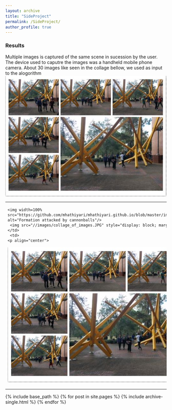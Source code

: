 ```yaml
---
layout: archive
title: "SideProject"
permalink: /SideProject/
author_profile: true
---
```

### Results
Multiple images is captured of the same scene in sucession by the user. The device used to caputre the images was a handheld mobile phone camera. About 30 images like seen in the collage bellow, we used as input to the alogorithm
![collage of crowded place](/images/collage_of_images.JPG)
<table style="border: none; border-collapse: collapse;" border="0" cellspacing="0" cellpadding="0" width="100%" align="center">
 <tr>
   <td>

    <img width=100% src="https://github.com/mhathiyari/mhathiyari.github.io/blob/master/images/collage_of_images.jpg" alt="Formation attacked by cannonballs"/>
     <img src="//images/collage_of_images.JPG" style="display: block; margin: auto;" />
    </td>
     <td>
    <p align="center">
![collage of crowded place](/images/collage_of_images.JPG)
    </p>
    </td>
  </tr>
</table>
{% include base_path %}
{% for post in site.pages %}
{% include archive-single.html %}
{% endfor %}
